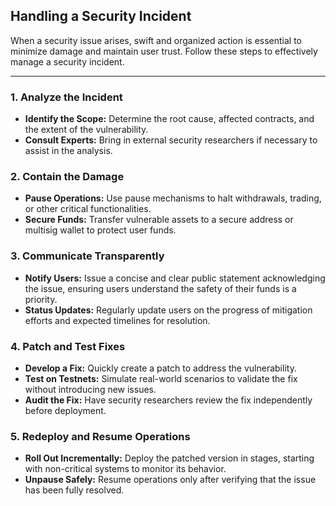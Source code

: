 ## Handling a Security Incident  

When a security issue arises, swift and organized action is essential to minimize damage and maintain user trust. Follow these steps to effectively manage a security incident.

---

### 1. Analyze the Incident  
- **Identify the Scope:** Determine the root cause, affected contracts, and the extent of the vulnerability.  
- **Consult Experts:** Bring in external security researchers if necessary to assist in the analysis.  

### 2. Contain the Damage  
- **Pause Operations:** Use pause mechanisms to halt withdrawals, trading, or other critical functionalities.  
- **Secure Funds:** Transfer vulnerable assets to a secure address or multisig wallet to protect user funds.  

### 3. Communicate Transparently  
- **Notify Users:** Issue a concise and clear public statement acknowledging the issue, ensuring users understand the safety of their funds is a priority.  
- **Status Updates:** Regularly update users on the progress of mitigation efforts and expected timelines for resolution.  

### 4. Patch and Test Fixes  
- **Develop a Fix:** Quickly create a patch to address the vulnerability.  
- **Test on Testnets:** Simulate real-world scenarios to validate the fix without introducing new issues.  
- **Audit the Fix:** Have security researchers review the fix independently before deployment.  

### 5. Redeploy and Resume Operations  
- **Roll Out Incrementally:** Deploy the patched version in stages, starting with non-critical systems to monitor its behavior.  
- **Unpause Safely:** Resume operations only after verifying that the issue has been fully resolved.